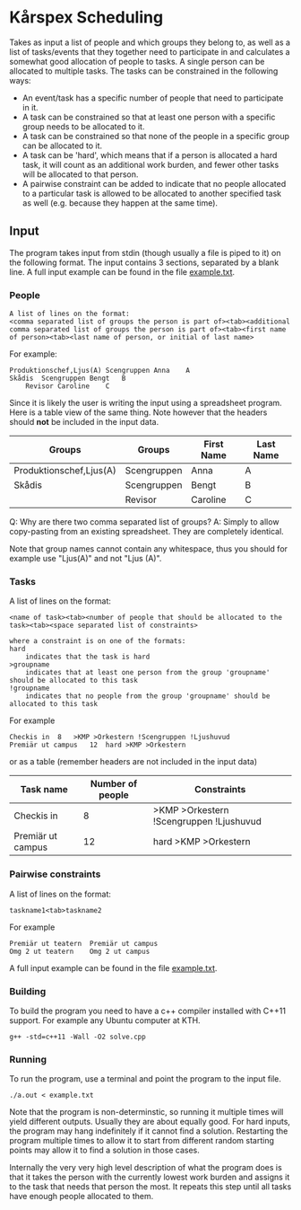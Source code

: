 
# Kårspex Scheduling

Takes as input a list of people and which groups they belong to, as well as a list of tasks/events that they together need to participate in and calculates a somewhat good allocation of people to tasks.
A single person can be allocated to multiple tasks.
The tasks can be constrained in the following ways:

 - An event/task has a specific number of people that need to participate in it.
 - A task can be constrained so that at least one person with a specific group needs to be allocated to it.
 - A task can be constrained so that none of the people in a specific group can be allocated to it.
 - A task can be 'hard', which means that if a person is allocated a hard task, it will count as an additional work burden, and fewer other tasks will be allocated to that person.
 - A pairwise constraint can be added to indicate that no people allocated to a particular task is allowed to be allocated to another specified task as well (e.g. because they happen at the same time).

## Input

The program takes input from stdin (though usually a file is piped to it) on the following format.
The input contains 3 sections, separated by a blank line.
A full input example can be found in the file [example.txt](example.txt).

### People
```
A list of lines on the format:
<comma separated list of groups the person is part of><tab><additional comma separated list of groups the person is part of><tab><first name of person><tab><last name of person, or initial of last name>
```

For example:
```
Produktionschef,Ljus(A)	Scengruppen	Anna	A
Skådis	Scengruppen	Bengt	B
	Revisor	Caroline 	C
```

Since it is likely the user is writing the input using a spreadsheet program. Here is a table view of the same thing.
Note however that the headers should **not** be included in the input data.

| Groups                  | Groups      | First Name | Last Name  |
| ----------------------- | ----------- | ---------- | ---------- |
| Produktionschef,Ljus(A) | Scengruppen | Anna       | A          |
| Skådis                  | Scengruppen | Bengt      | B          |
|                         | Revisor     | Caroline   | C          |

Q: Why are there two comma separated list of groups?
A: Simply to allow copy-pasting from an existing spreadsheet. They are completely identical.

Note that group names cannot contain any whitespace, thus you should for example use "Ljus(A)" and not "Ljus (A)".

### Tasks

A list of lines on the format:
```
<name of task><tab><number of people that should be allocated to the task><tab><space separated list of constraints>

where a constraint is on one of the formats:
hard
	indicates that the task is hard
>groupname
	indicates that at least one person from the group 'groupname' should be allocated to this task
!groupname
	indicates that no people from the group 'groupname' should be allocated to this task
```

For example

```
Checkis in	8	>KMP >Orkestern !Scengruppen !Ljushuvud
Premiär ut campus	12	hard >KMP >Orkestern
```

or as a table (remember headers are not included in the input data)

Task name         | Number of people | Constraints
----------------- | ---------------- | -----------
Checkis in        | 8                | >KMP >Orkestern !Scengruppen !Ljushuvud
Premiär ut campus | 12               | hard >KMP >Orkestern

### Pairwise constraints

A list of lines on the format:
```
taskname1<tab>taskname2
```

For example
```
Premiär ut teatern	Premiär ut campus
Omg 2 ut teatern	Omg 2 ut campus
```

A full input example can be found in the file [example.txt](example.txt).

### Building

To build the program you need to have a c++ compiler installed with C++11 support. For example any Ubuntu computer at KTH.

```
g++ -std=c++11 -Wall -O2 solve.cpp
```

### Running

To run the program, use a terminal and point the program to the input file.

```
./a.out < example.txt
```

Note that the program is non-determinstic, so running it multiple times will yield different outputs. Usually they are about equally good.
For hard inputs, the program may hang indefinitely if it cannot find a solution. Restarting the program multiple times to allow it to start from different random starting points may allow it to find a solution in those cases.

Internally the very very high level description of what the program does is that it takes the person with the currently lowest work burden and assigns it to the task that needs that person the most. It repeats this step until all tasks have enough people allocated to them.
